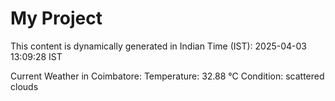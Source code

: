 # My Project

This content is dynamically generated in Indian Time (IST): 2025-04-03 13:09:28 IST


Current Weather in Coimbatore:
Temperature: 32.88 °C
Condition: scattered clouds

